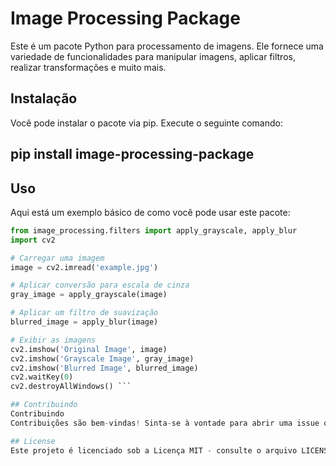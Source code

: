 # Image Processing Package

Este é um pacote Python para processamento de imagens. Ele fornece uma variedade de funcionalidades para manipular imagens, aplicar filtros, realizar transformações e muito mais.

## Instalação

Você pode instalar o pacote via pip. Execute o seguinte comando:


## pip install image-processing-package

## Uso

Aqui está um exemplo básico de como você pode usar este pacote:

```python
from image_processing.filters import apply_grayscale, apply_blur
import cv2

# Carregar uma imagem
image = cv2.imread('example.jpg')

# Aplicar conversão para escala de cinza
gray_image = apply_grayscale(image)

# Aplicar um filtro de suavização
blurred_image = apply_blur(image)

# Exibir as imagens
cv2.imshow('Original Image', image)
cv2.imshow('Grayscale Image', gray_image)
cv2.imshow('Blurred Image', blurred_image)
cv2.waitKey(0)
cv2.destroyAllWindows() ```

## Contribuindo
Contribuindo
Contribuições são bem-vindas! Sinta-se à vontade para abrir uma issue ou enviar um pull request no GitHub.

## License
Este projeto é licenciado sob a Licença MIT - consulte o arquivo LICENSE para obter detalhes.
